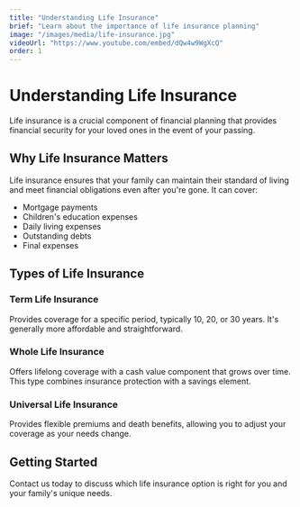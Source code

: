```yaml
---
title: "Understanding Life Insurance"
brief: "Learn about the importance of life insurance planning"
image: "/images/media/life-insurance.jpg"
videoUrl: "https://www.youtube.com/embed/dQw4w9WgXcQ"
order: 1
---
```


# Understanding Life Insurance

Life insurance is a crucial component of financial planning that provides financial security for your loved ones in the event of your passing.

## Why Life Insurance Matters

Life insurance ensures that your family can maintain their standard of living and meet financial obligations even after you're gone. It can cover:

- Mortgage payments
- Children's education expenses
- Daily living expenses
- Outstanding debts
- Final expenses

## Types of Life Insurance

### Term Life Insurance
Provides coverage for a specific period, typically 10, 20, or 30 years. It's generally more affordable and straightforward.

### Whole Life Insurance
Offers lifelong coverage with a cash value component that grows over time. This type combines insurance protection with a savings element.

### Universal Life Insurance
Provides flexible premiums and death benefits, allowing you to adjust your coverage as your needs change.

## Getting Started

Contact us today to discuss which life insurance option is right for you and your family's unique needs.
